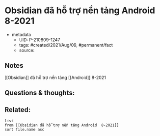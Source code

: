 ---
---

# Obsidian đã hỗ trợ nền tảng Android  8-2021

- metadata
	- UID: P-210809-1247
	- tags: #created/2021/Aug/09, #permanent/fact 
	- source: 

## Notes
[[Obsidian]] đã hỗ trợ nền tảng [[Android]]  8-2021

## Questions & thoughts:

## Related:
```dataview
list
from [[Obsidian đã hỗ trợ nền tảng Android  8-2021]]
sort file.name asc
```
